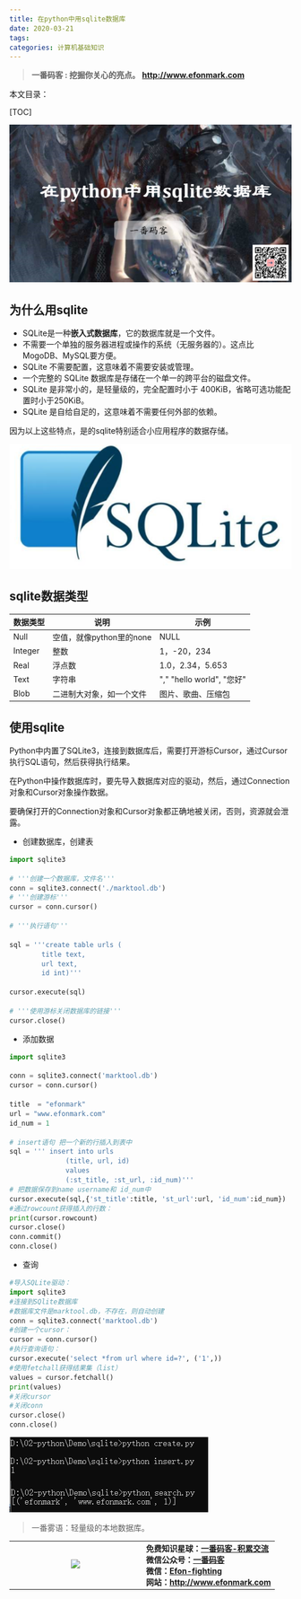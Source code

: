 ```yaml
---
title: 在python中用sqlite数据库
date: 2020-03-21
tags: 
categories: 计算机基础知识
---
```


> **一番码客 : 挖掘你关心的亮点。**
> **http://www.efonmark.com**

本文目录：

[TOC]

![image-20200321225104726](2020-03-21-在python中用sqlite数据库/image-20200321225104726.png)

<!-- more -->

## 为什么用sqlite

* SQLite是一种**嵌入式数据库**，它的数据库就是一个文件。
* 不需要一个单独的服务器进程或操作的系统（无服务器的）。这点比MogoDB、MySQL要方便。
* SQLite 不需要配置，这意味着不需要安装或管理。
* 一个完整的 SQLite 数据库是存储在一个单一的跨平台的磁盘文件。
* SQLite 是非常小的，是轻量级的，完全配置时小于 400KiB，省略可选功能配置时小于250KiB。
* SQLite 是自给自足的，这意味着不需要任何外部的依赖。

因为以上这些特点，是的sqlite特别适合小应用程序的数据存储。

![image-20200321225513155](2020-03-21-在python中用sqlite数据库/image-20200321225513155.png)

## sqlite数据类型

| 数据类型 | 说明                     | 示例                       |
| -------- | ------------------------ | -------------------------- |
| Null     | 空值，就像python里的none | NULL                       |
| Integer  | 整数                     | 1，-20，234                |
| Real     | 浮点数                   | 1.0，2.34，5.653           |
| Text     | 字符串                   | "," "hello  world", "您好" |
| Blob     | 二进制大对象，如一个文件 | 图片、歌曲、压缩包         |

## 使用sqlite

Python中内置了SQLite3，连接到数据库后，需要打开游标Cursor，通过Cursor执行SQL语句，然后获得执行结果。

在Python中操作数据库时，要先导入数据库对应的驱动，然后，通过Connection对象和Cursor对象操作数据。 

要确保打开的Connection对象和Cursor对象都正确地被关闭，否则，资源就会泄露。

* 创建数据库，创建表

```python
import sqlite3

# '''创建一个数据库，文件名'''
conn = sqlite3.connect('./marktool.db')
# '''创建游标'''
cursor = conn.cursor()

# '''执行语句'''

sql = '''create table urls (
        title text,
        url text,
        id int)'''

cursor.execute(sql)

# '''使用游标关闭数据库的链接'''
cursor.close()
```

* 添加数据

```python
import sqlite3

conn = sqlite3.connect('marktool.db')
cursor = conn.cursor()

title  = "efonmark"
url = "www.efonmark.com"
id_num = 1

# insert语句 把一个新的行插入到表中
sql = ''' insert into urls
              (title, url, id)
              values
              (:st_title, :st_url, :id_num)'''
# 把数据保存到name username和 id_num中
cursor.execute(sql,{'st_title':title, 'st_url':url, 'id_num':id_num})
#通过rowcount获得插入的行数：
print(cursor.rowcount)
cursor.close()
conn.commit()
conn.close()
```

* 查询

```python
#导入SQLite驱动：
import sqlite3
#连接到SQlite数据库
#数据库文件是marktool.db，不存在，则自动创建
conn = sqlite3.connect('marktool.db')
#创建一个cursor：
cursor = conn.cursor()
#执行查询语句：
cursor.execute('select *from url where id=?', ('1',))
#使用fetchall获得结果集（list）
values = cursor.fetchall()
print(values)
#关闭cursor
#关闭conn
cursor.close()
conn.close()
```



![image-20200321232710230](2020-03-21-在python中用sqlite数据库/image-20200321232710230.png)



> 一番雾语：轻量级的本地数据库。

<table>
<tr>
<td ><center><img src="http://www.efonmark.com/efonmark-blog/readme/guanzhu_1.jpg" width=50%></center></td>
<td width="50%" align=left><b>
    免费知识星球：<a href="http://www.efonmark.com/efonmark-blog/readme/zhishixingqiu1.png">一番码客-积累交流</a><br>
    微信公众号：<a href="http://www.efonmark.com/efonmark-blog/readme/guanzhu_1.jpg">一番码客</a><br>
    微信：<a href="http://www.efonmark.com/efonmark-blog/readme/weixin.jpg">Efon-fighting</a><br>
    网站：<a href="http://www.efonmark.com">http://www.efonmark.com</a><br></b></td>
</tr>
</table>